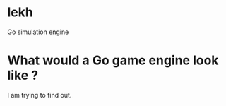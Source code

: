 lekh
====

Go simulation engine

What would a Go game engine look like ?
=======================================

I am trying to find out.
